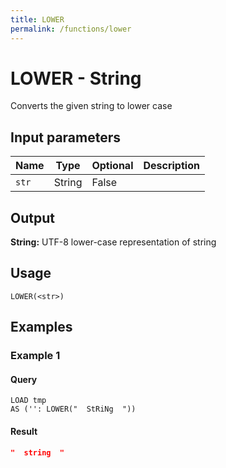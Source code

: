 ```yaml
---
title: LOWER
permalink: /functions/lower
---
```


# LOWER - String

Converts the given string to lower case

## Input parameters

| Name | Type | Optional | Description |
| --- | --- | --- | --- |
| `str` | String | False |  |

## Output

**String:** UTF-8 lower-case representation of string

## Usage

```joda
LOWER(<str>)
```

## Examples

### Example 1


#### Query
```joda
LOAD tmp
AS ('': LOWER("  StRiNg  "))
```
#### Result
```json
"  string  "
```


